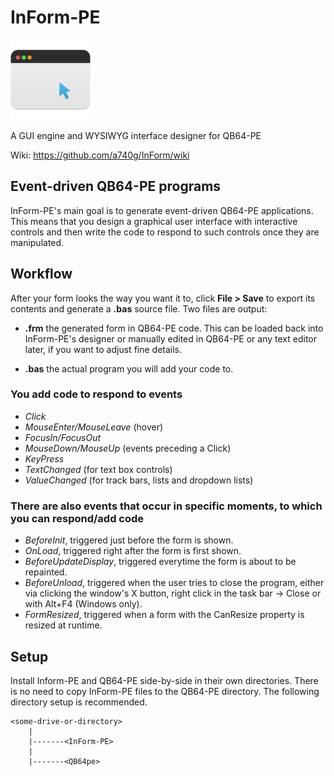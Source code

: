 # InForm-PE

![InForm logo](InForm/resources/Application-icon-128.png)

A GUI engine and WYSIWYG interface designer for QB64-PE

Wiki: <https://github.com/a740g/InForm/wiki>

## Event-driven QB64-PE programs

InForm-PE's main goal is to generate event-driven QB64-PE applications. This means that you design a graphical user interface with interactive controls and then write the code to respond to such controls once they are manipulated.

## Workflow

After your form looks the way you want it to, click **File > Save** to export its contents and generate a **.bas** source file. Two files are output:

* **.frm**
the generated form in QB64-PE code. This can be loaded back into InForm-PE's designer or manually edited in QB64-PE or any text editor later, if you want to adjust fine details.

* **.bas**
the actual program you will add your code to.

### You add code to respond to events

* *Click*
* *MouseEnter/MouseLeave* (hover)
* *FocusIn/FocusOut*
* *MouseDown/MouseUp* (events preceding a Click)
* *KeyPress*
* *TextChanged* (for text box controls)
* *ValueChanged* (for track bars, lists and dropdown lists)

### There are also events that occur in specific moments, to which you can respond/add code

* *BeforeInit*, triggered just before the form is shown.
* *OnLoad*, triggered right after the form is first shown.
* *BeforeUpdateDisplay*, triggered everytime the form is about to be repainted.
* *BeforeUnload*, triggered when the user tries to close the program, either via clicking the window's X button, right click in the task bar -> Close or with Alt+F4 (Windows only).
* *FormResized*, triggered when a form with the CanResize property is resized at runtime.

## Setup

Install Inform-PE and QB64-PE side-by-side in their own directories. There is no need to copy InForm-PE files to the QB64-PE directory. The following directory setup is recommended.

```text
<some-drive-or-directory>
    |
    |-------<InForm-PE>
    |
    |-------<QB64pe>
```
